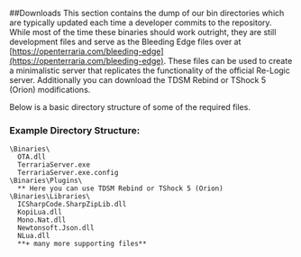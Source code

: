 ##Downloads
This section contains the dump of our bin directories which are typically updated each time a developer commits to the repository. While most of the time these binaries should work outright, they are still development files and serve as the Bleeding Edge files over at [https://openterraria.com/bleeding-edge](https://openterraria.com/bleeding-edge).
These files can be used to create a minimalistic server that replicates the functionality of the official Re-Logic server. Additionally you can download the TDSM Rebind or TShock 5 (Orion) modifications.


Below is a basic directory structure of some of the required files.

### Example Directory Structure:
```
\Binaries\
  OTA.dll
  TerrariaServer.exe
  TerrariaServer.exe.config	
\Binaries\Plugins\
  ** Here you can use TDSM Rebind or TShock 5 (Orion)
\Binaries\Libraries\
  ICSharpCode.SharpZipLib.dll
  KopiLua.dll
  Mono.Nat.dll
  Newtonsoft.Json.dll
  NLua.dll
  **+ many more supporting files**
```
